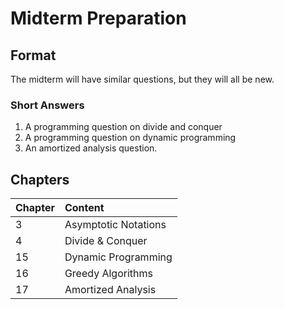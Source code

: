# Midterm Preparation

## Format

The midterm will have similar questions, but they will all be new.

### Short Answers

1. A programming question on divide and conquer
2. A programming question on dynamic programming
3. An amortized analysis question.

## Chapters

| Chapter | Content |
| :--- | :--- |
| 3 | Asymptotic Notations |
| 4 | Divide & Conquer |
| 15 | Dynamic Programming |
| 16 | Greedy Algorithms |
| 17 | Amortized Analysis |



